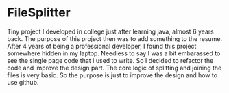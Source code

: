 # FileSplitter
Tiny project I developed in college just after learning java, almost 6 years back.
The purpose of this project then was to add something to the resume.
After 4 years of being a professional developer, I found this project somewhere hidden in my laptop.
Needless to say I was a bit embarassed to see the single page code that I used to write.
So I decided to refactor the code and improve the design part. The core logic of splitting and joining the files is very basic.
So the purpose is just to improve the design and how to use github.
